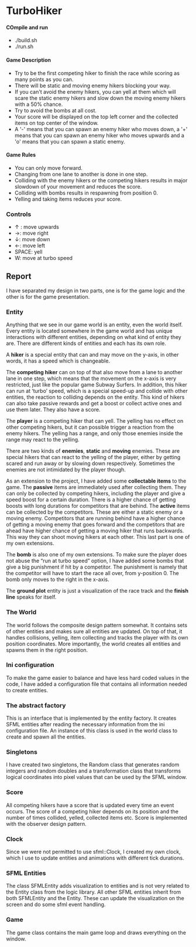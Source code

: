 # TurboHiker


#### COmpile and run

- ./build.sh
- ./run.sh

#### Game Description

- Try to be the first competing hiker to finish the race while scoring as many points as you can.
- There will be static and moving enemy hikers blocking your way.
- If you can't avoid the enemy hikers, you can yell at them which will scare the static enemy hikers and slow down the moving enemy hikers with a 50% chance.
- Try to avoid the bombs at all cost.
- Your score will be displayed on the top left corner and the collected items on top center of the window.
- A '-' means that you can spawn an enemy hiker who moves down, a '+' means that you can spawn an enemy hiker who moves upwards and a 'o' means that you can spawn a static enemy.

#### Game Rules

- You can only move forward.
- Changing from one lane to another is done in one step.
- Colliding with the enemy hikers or the competing hikers results in major slowdown of your movement and reduces the score.
- Colliding with bombs results in respawning from position 0.
- Yelling and taking items reduces your score.

### Controls

- ↑ : move upwards
- →: move right
- ↓: move down
- ←: move left
- SPACE: yell
- W: move at turbo speed

## Report
I have separated my design in two parts, one is for the game logic and the other is for the game presentation.
### Entity
Anything that we see in our game world is an entity, even the world itself.  Every entity is located somewhere in the game world and has unique interactions with different entities, depending on what kind of entity they are. There are different kinds of entities and each has its own role.

A **hiker** is a special entity that can and may move on the y-axis, in other words, it has a speed which is changeable.

The **competing hiker** can on top of that also move from a lane to another lane in one step, which means that the movement on the x-axis is very restricted, just like the popular game Subway Surfers. In addition, this hiker can run at ‘turbo’ speed, which is a special speed-up and collide with other entities, the reaction to colliding depends on the entity. This kind of hikers can also take passive rewards and get a boost or collect active ones and use them later. They also have a score.

The **player** is a competing hiker that can yell. The yelling has no effect on other competing hikers, but it can possible trigger a reaction from the enemy hikers. The yelling has a range, and only those enemies inside the range may react to the yelling.

There are two kinds of **enemies**, **static** and **moving** enemies. These are special hikers that can react to the yelling of the player, either by getting scared and run away or by slowing down respectively. Sometimes the enemies are not intimidated by the player though.

As an extension to the project, I have added some **collectable items** to the game. The **passive** items are immediately used after collecting them. They can only be collected by competing hikers, including the player and give a speed boost for a certain duration. There is a higher chance of getting boosts with long durations for competitors that are behind. The **active** items can be collected by the competitors. These are either a static enemy or a moving enemy. Competitors that are running behind have a higher chance of getting a moving enemy that goes forward and the competitors that are ahead have higher chance of getting a moving hiker that runs backwards. This way they can shoot moving hikers at each other. This last part is one of my own extensions.

The **bomb** is also one of my own extensions. To make sure the player does not abuse the “run at turbo speed” option, I have added some bombs that give a big punishment if hit by a competitor. The punishment is namely that the competitor will have to start the race all over, from y-position 0. The bomb only moves to the right in the x-axis.

The **ground plot** entity is just a visualization of the race track and the **finish line** speaks for itself.

### The World
The world follows the composite design pattern somewhat.  It contains sets of other entities and makes sure all entities are updated. On top of that, it handles collisions, yelling, item collecting and tracks the player with its own position coordinates. More importantly, the world creates all entities and spawns them in the right position.
### Ini configuration
To make the game easier to balance and have less hard coded values in the code, I have added a configuration file that contains all information needed to create entities.
### The abstract factory
This is an interface that is implemented by the entity factory. It creates SFML entities after reading the necessary information from the ini configuration file. An instance of this class is used in the world class to create and spawn all the entities.
### Singletons
I have created two singletons,  the Random class that generates random integers and random doubles and a transformation class that transforms logical coordinates into pixel values that can be used by the SFML window.
### Score
All competing hikers have a score that is updated every time an event occurs. The score of a competing hiker depends on its position and the number of times collided, yelled, collected items etc. Score is implemented with the observer design pattern.
### Clock
Since we were not permitted to use sfml::Clock, I created my own clock, which I use to update entities and animations with different tick durations.
### SFML Entities
The class SFMLEntity adds visualization to entities and is not very related to the Entity class from the logic library.
All other SFML entities inherit from both SFMLEntity and the Entity. These can update the visualization on the screen and do some sfml event handling.
### Game
The game class contains the main game loop and draws everything on the window.

